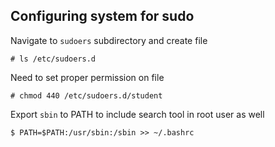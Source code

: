 ## Configuring system for sudo

Navigate to `sudoers` subdirectory and create file
```
# ls /etc/sudoers.d
```

Need to set proper permission on file
```
# chmod 440 /etc/sudoers.d/student
```

Export `sbin` to PATH to include search tool in root user as well
```
$ PATH=$PATH:/usr/sbin:/sbin >> ~/.bashrc 
```

